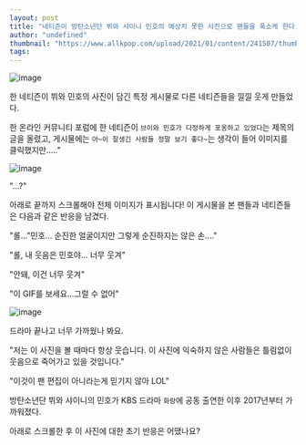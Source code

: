 ```yaml
---
layout: post
title: "네티즌이 방탄소년단 뷔와 샤이니 민호의 예상치 못한 사진으로 팬들을 폭소케 한다."
author: "undefined"
thumbnail: "https://www.allkpop.com/upload/2021/01/content/241507/thumb/1611518859-vminho.jpg"
tags: 
---
```



![image](https://www.allkpop.com/upload/2021/01/content/241507/1611518859-vminho.jpg)

한 네티즌이 뷔와 민호의 사진이 담긴 특정 게시물로 다른 네티즌들을 낄낄 웃게 만들었다.

한 온라인 커뮤니티 포럼에 한 네티즌이 `브이와 민호가 다정하게 포옹하고 있었다`는 제목의 글을 올렸고, 게시물에는 `아~이 잘생긴 사람들 정말 보기 좋다~`는 생각이 들어 이미지를 클릭했지만….."

![image](https://www.allkpop.com/upload/2021/01/content/241502/1611518555-9545f5895ce249a7d995346fbb034146.jpg)

"...?"

아래로 끝까지 스크롤해야 전체 이미지가 표시됩니다! 이 게시물을 본 팬들과 네티즌들은 다음과 같은 반응을 남겼다.

"롤..."민호... 순진한 얼굴이지만 그렇게 순진하지는 않은 손...."

"롤, 내 웃음은 민호야... 너무 웃겨"

"안돼, 이건 너무 웃겨"

"이 GIF를 보세요...그럴 수 없어"

![image](https://www.allkpop.com/upload/2021/01/content/241504/1611518663-20210123-221248.gif)

드라마 끝나고 너무 가까웠나 봐요.

"저는 이 사진을 볼 때마다 항상 웃습니다. 이 사진에 익숙하지 않은 사람들은 틀림없이 웃음으로 죽어가고 있을 것입니다."

"이것이 팬 편집이 아니라는게 믿기지 않아 LOL"

방탄소년단 뷔와 샤이니의 민호가 KBS 드라마 `화랑`에 공동 출연한 이후 2017년부터 가까워졌다.

아래로 스크롤한 후 이 사진에 대한 초기 반응은 어땠나요?